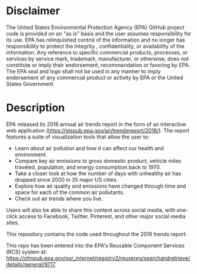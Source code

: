 # Disclaimer
The United States Environmental Protection Agency (EPA) GitHub project code is provided on an "as is" basis and the user assumes responsibility for its use.  EPA has relinquished control of the information and no longer has responsibility to protect the integrity , confidentiality, or availability of the information.  Any reference to specific commercial products, processes, or services by service mark, trademark, manufacturer, or otherwise, does not constitute or imply their endorsement, recommendation or favoring by EPA.  The EPA seal and logo shall not be used in any manner to imply endorsement of any commercial product or activity by EPA or the United States Government.

# Description
EPA released its 2016 annual air trends report in the form of an interactive web application (https://gispub.epa.gov/air/trendsreport/2016/). The report features a suite of visualization tools that allow the user to:
  *	Learn about air pollution and how it can affect our health and environment.
  *	Compare key air emissions to gross domestic product, vehicle miles traveled, population, and energy consumption back to 1970. 
  *	Take a closer look at how the number of days with unhealthy air has dropped since 2000 in 35 major US cities.
  *	Explore how air quality and emissions have changed through time and space for each of the common air pollutants. 
  *	Check out air trends where you live.
  
Users will also be able to share this content across social media, with one-click access to Facebook, Twitter, Pinterest, and other major social media sites.

This repository contains the code used throughout the 2016 trends report.

This repo has been entered into the EPA's Reusable Component Services (RCS) system at:
https://ofmpub.epa.gov/sor_internet/registry2/reusereg/searchandretrieve/details/general/9717

